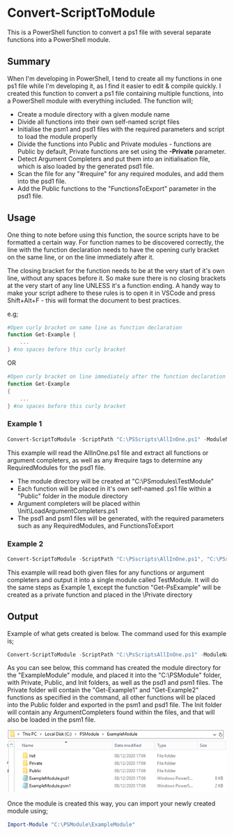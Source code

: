 # Convert-ScriptToModule
This is a PowerShell function to convert a ps1 file with several separate functions into a PowerShell module.

## Summary 
When I'm developing in PowerShell, I tend to create all my functions in one ps1 file while I'm developing it, as I find it easier to edit & compile quickly. I created this function to convert a ps1 file containing multiple functions, into a PowerShell module with everything included. The function will;
* Create a module directory with a given module name
* Divide all functions into their own self-named script files
* Initialise the psm1 and psd1 files with the required parameters and script to load the module properly
* Divide the functions into Public and Private modules - functions are Public by default, Private functions are set using the **-Private** parameter. 
* Detect Argument Completers and put them into an initialisation file, which is also loaded by the generated psd1 file. 
* Scan the file for any "#require" for any required modules, and add them into the psd1 file.
* Add the Public functions to the "FunctionsToExport" parameter in the psd1 file.

## Usage 

One thing to note before using this function, the source scripts have to be formatted a certain way. For function names to be discovered correctly, the line with the function declaration needs to have the opening curly bracket on the same line, or on the line immediately after it. 

The closing bracket for the function needs to be at the very start of it's own line, without any spaces before it. So make sure there is no closing brackets at the very start of any line UNLESS it's a function ending.
A handy way to make your script adhere to these rules is to open it in VSCode and press Shift+Alt+F - this will format the document to best practices. 

e.g;
```` powershell
#Open curly bracket on same line as function declaration
function Get-Example {
    ...
} #no spaces before this curly bracket
````
OR 
```` powershell
#Open curly bracket on line immediately after the function declaration 
function Get-Example
{
    ...
} #no spaces before this curly bracket
````


### Example 1
```` powershell
Convert-ScriptToModule -ScriptPath "C:\PSScripts\AllInOne.ps1" -ModuleName TestModule -ModulePath "C:\PSmodules"
````
This example will read the AllInOne.ps1 file and extract all functions or argument completers, as well as any #require tags to determine any RequiredModules for the psd1 file. 
- The module directory will be created at "C:\PSmodules\TestModule"
- Each function will be placed in it's own self-named .ps1 file within a "Public" folder in the module directory
- Argument completers will be placed within \Init\LoadArgumentCompleters.ps1
- The psd1 and psm1 files will be generated, with the required parameters such as any RequiredModules, and FunctionsToExport

### Example 2
```` powershell
Convert-ScriptToModule -ScriptPath "C:\PSscripts\AllInOne.ps1", "C:\PSscripts\Get-Example.ps1"  -ModuleName TestModule -ModulePath "C:\PSmodules" -PrivateFunctions "Get-PsExample"
````

This example will read both given files for any functions or argument completers and output it into a single module called TestModule. It will do the same steps as Example 1, except the function "Get-PsExample" will be created as a private function and placed in the \Private directory

## Output
Example of what gets created is below. The command used for this example is;
```` powershell
Convert-ScriptToModule -ScriptPath "C:\PsScriptsAllInOne.ps1" -ModuleName "ExampleModule" -ModulePath "C:\PSModule\" -PrivateFunctions "Get-Example1", "Get-Example2" -verbose

````

As you can see below, this command has created the module directory for the "ExampleModule" module, and placed it into the "C:\PSModule" folder, with Private, Public, and Init folders, as well as the psd1 and psm1 files. The Private folder will contain the "Get-Example1" and "Get-Example2" functions as specified in the command, all other functions will be placed into the Public folder and exported in the psm1 and psd1 file. The Init folder will contain any ArgumentCompleters found within the files, and that will also be loaded in the psm1 file. 

![alt text](./Screenshots/FolderLayout.png "Example folder directory")


Once the module is created this way, you can import your newly created module using;
````powershell
Import-Module "C:\PSModule\ExampleModule"
````